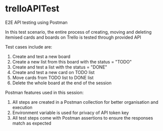# trelloAPITest
E2E API testing using Postman

In this test scenario, the entire process of creating, moving and deleting itemised cards and boards on Trello is tested through provided API 

Test cases include are: 
1. Create and test a new board
2. Create a new list from this board with the status = "TODO"
3. Create and test a list with the status = "DONE"
4. Create and test a new card on TODO list
5. Move cards from TODO list to DONE list
6. Delete the whole board at the end of the session

Postman features used in this session:
1. All steps are created in a Postman collection for better organisation and execution
2. Environment variable is used for privacy of API token key
3. All test steps come with Postman assertions to ensure the responses match as expected 
